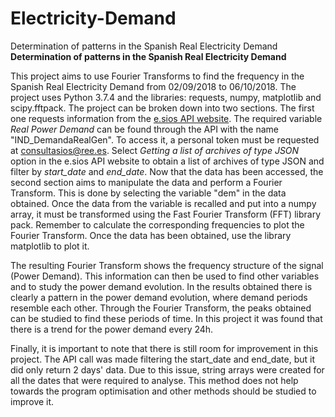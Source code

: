 # Electricity-Demand
Determination of patterns in the Spanish Real Electricity Demand
**Determination of patterns in the Spanish Real Electricity Demand**

This project aims to use Fourier Transforms to find the frequency in the Spanish Real Electricity Demand from 02/09/2018 to 06/10/2018.
The project uses Python 3.7.4 and the libraries: requests, numpy, matplotlib and scipy.fftpack. The project can be broken down into two sections. 
The first one requests information from the [e.sios API website](https://api.esios.ree.es/). The required variable _Real Power Demand_ can be found through the API with the name "IND_DemandaRealGen". To access it, a personal token must be requested at [consultasios@ree.es](consultasios@ree.es). Select _Getting a list of archives of type JSON_ option in the e.sios API website to obtain a list of archives of type JSON and filter by _start_date_ and _end_date_.
Now that the data has been accessed, the second section aims to manipulate the data and perform a Fourier Transform.
This is done by selecting the variable "dem" in the data obtained. Once the data from the variable is recalled and put into a numpy array, it must be transformed using the Fast Fourier Transform (FFT) library pack. Remember to calculate the corresponding frequencies to plot the Fourier Transform. Once the data has been obtained, use the library matplotlib to plot it.

The resulting Fourier Transform shows the frequency structure of the signal (Power Demand). This information can then be used to find other variables and to study the power demand evolution. 
In the results obtained there is clearly a pattern in the power demand evolution, where demand periods resemble each other. Through the Fourier Transform, the peaks obtained can be studied to find these periods of time. 
In this project it was found that there is a trend for the power demand every 24h.

Finally, it is important to note that there is still room for improvement in this project. The API call was made filtering the start_date and end_date, but it did only return 2 days' data. Due to this issue, string arrays were created for all the dates that were required to analyse. This method does not help towards the program optimisation and other methods should be studied to improve it. 
